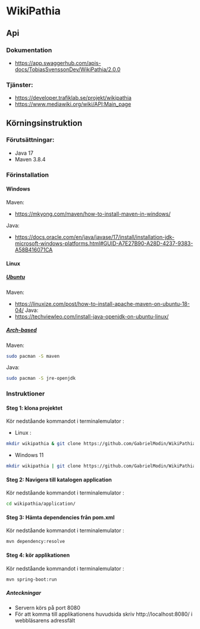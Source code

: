 # WikiPathia
## Api
### Dokumentation
- https://app.swaggerhub.com/apis-docs/TobiasSvenssonDev/WikiPathia/2.0.0
### Tjänster:
- https://developer.trafiklab.se/projekt/wikipathia
- https://www.mediawiki.org/wiki/API:Main_page

## Körningsinstruktion
### Förutsättningar:
- Java 17
- Maven 3.8.4

### Förinstallation
#### Windows
Maven:
- https://mkyong.com/maven/how-to-install-maven-in-windows/

Java:
- https://docs.oracle.com/en/java/javase/17/install/installation-jdk-microsoft-windows-platforms.html#GUID-A7E27B90-A28D-4237-9383-A58B416071CA
#### Linux

##### <u> Ubuntu </u>
Maven:
- https://linuxize.com/post/how-to-install-apache-maven-on-ubuntu-18-04/
Java:
- https://techviewleo.com/install-java-openjdk-on-ubuntu-linux/
##### <u> Arch-based </u>
Maven:
``` zsh
sudo pacman -S maven
```
Java:
``` zsh
sudo pacman -S jre-openjdk
```

### Instruktioner
#### Steg 1: klona projektet
Kör nedståande kommandot i terminalemulator :
- Linux :
```zsh
mkdir wikipathia & git clone https://github.com/GabrielModin/WikiPathia/ ./wikipathia
```
- Windows 11
```zsh
mkdir wikipathia | git clone https://github.com/GabrielModin/WikiPathia/ ./wikipathia
```
#### Steg 2: Navigera till katalogen application
Kör nedståande kommandot i terminalemulator :
```zsh
cd wikipathia/application/
```
#### Steg 3: Hämta dependencies från pom.xml 
Kör nedståande kommandot i terminalemulator :
```zsh
mvn dependency:resolve
```
#### Steg 4: kör applikationen 
Kör nedståande kommandot i terminalemulator :
```zsh
mvn spring-boot:run
```
##### Anteckningar
- Servern körs på port 8080
- För att komma till applikationens huvudsida skriv http://localhost:8080/ i webbläsarens adressfält

